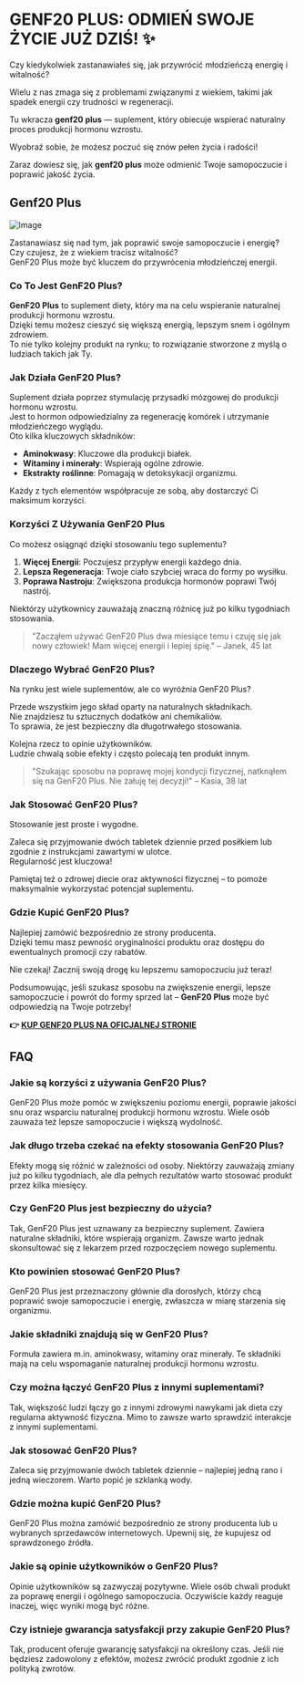 # GENF20 PLUS: ODMIEŃ SWOJE ŻYCIE JUŻ DZIŚ! ✨

Czy kiedykolwiek zastanawiałeś się, jak przywrócić młodzieńczą energię i witalność? 

Wielu z nas zmaga się z problemami związanymi z wiekiem, takimi jak spadek energii czy trudności w regeneracji. 

Tu wkracza **genf20 plus** — suplement, który obiecuje wspierać naturalny proces produkcji hormonu wzrostu. 

Wyobraź sobie, że możesz poczuć się znów pełen życia i radości! 

Zaraz dowiesz się, jak **genf20 plus** może odmienić Twoje samopoczucie i poprawić jakość życia.

## Genf20 Plus

![Image](https://www2.sellhealth.com/21/genf20_plus_system_icon-275x200.jpg)

Zastanawiasz się nad tym, jak poprawić swoje samopoczucie i energię?  
Czy czujesz, że z wiekiem tracisz witalność?  
GenF20 Plus może być kluczem do przywrócenia młodzieńczej energii.

### Co To Jest GenF20 Plus?

**GenF20 Plus** to suplement diety, który ma na celu wspieranie naturalnej produkcji hormonu wzrostu.  
Dzięki temu możesz cieszyć się większą energią, lepszym snem i ogólnym zdrowiem.  
To nie tylko kolejny produkt na rynku; to rozwiązanie stworzone z myślą o ludziach takich jak Ty.

### Jak Działa GenF20 Plus?

Suplement działa poprzez stymulację przysadki mózgowej do produkcji hormonu wzrostu.  
Jest to hormon odpowiedzialny za regenerację komórek i utrzymanie młodzieńczego wyglądu.  
Oto kilka kluczowych składników:

- **Aminokwasy**: Kluczowe dla produkcji białek.
- **Witaminy i minerały**: Wspierają ogólne zdrowie.
- **Ekstrakty roślinne**: Pomagają w detoksykacji organizmu.

Każdy z tych elementów współpracuje ze sobą, aby dostarczyć Ci maksimum korzyści.

### Korzyści Z Używania GenF20 Plus

Co możesz osiągnąć dzięki stosowaniu tego suplementu? 

1. **Więcej Energii**: Poczujesz przypływ energii każdego dnia.
2. **Lepsza Regeneracja**: Twoje ciało szybciej wraca do formy po wysiłku.
3. **Poprawa Nastroju**: Zwiększona produkcja hormonów poprawi Twój nastrój.

Niektórzy użytkownicy zauważają znaczną różnicę już po kilku tygodniach stosowania.

> "Zacząłem używać GenF20 Plus dwa miesiące temu i czuję się jak nowy człowiek! Mam więcej energii i lepiej śpię." – Janek, 45 lat

### Dlaczego Wybrać GenF20 Plus?

Na rynku jest wiele suplementów, ale co wyróżnia GenF20 Plus?  

Przede wszystkim jego skład oparty na naturalnych składnikach.  
Nie znajdziesz tu sztucznych dodatków ani chemikaliów.  
To sprawia, że jest bezpieczny dla długotrwałego stosowania.

Kolejna rzecz to opinie użytkowników.  
Ludzie chwalą sobie efekty i często polecają ten produkt innym.

> "Szukając sposobu na poprawę mojej kondycji fizycznej, natknąłem się na GenF20 Plus. Nie żałuję tej decyzji!" – Kasia, 38 lat

### Jak Stosować GenF20 Plus?

Stosowanie jest proste i wygodne.  

Zaleca się przyjmowanie dwóch tabletek dziennie przed posiłkiem lub zgodnie z instrukcjami zawartymi w ulotce.  
Regularność jest kluczowa! 

Pamiętaj też o zdrowej diecie oraz aktywności fizycznej – to pomoże maksymalnie wykorzystać potencjał suplementu.

### Gdzie Kupić GenF20 Plus?

Najlepiej zamówić bezpośrednio ze strony producenta.  
Dzięki temu masz pewność oryginalności produktu oraz dostępu do ewentualnych promocji czy rabatów.

Nie czekaj! Zacznij swoją drogę ku lepszemu samopoczuciu już teraz!

Podsumowując, jeśli szukasz sposobu na zwiększenie energii, lepsze samopoczucie i powrót do formy sprzed lat – **GenF20 Plus** może być odpowiedzią na Twoje potrzeby!



**👉 [KUP GENF20 PLUS NA OFICJALNEJ STRONIE](https://gchaffi.com/cOCVytl8)**

## FAQ

### Jakie są korzyści z używania GenF20 Plus?
GenF20 Plus może pomóc w zwiększeniu poziomu energii, poprawie jakości snu oraz wsparciu naturalnej produkcji hormonu wzrostu. Wiele osób zauważa też lepsze samopoczucie i większą wydolność.

### Jak długo trzeba czekać na efekty stosowania GenF20 Plus?
Efekty mogą się różnić w zależności od osoby. Niektórzy zauważają zmiany już po kilku tygodniach, ale dla pełnych rezultatów warto stosować produkt przez kilka miesięcy.

### Czy GenF20 Plus jest bezpieczny do użycia?
Tak, GenF20 Plus jest uznawany za bezpieczny suplement. Zawiera naturalne składniki, które wspierają organizm. Zawsze warto jednak skonsultować się z lekarzem przed rozpoczęciem nowego suplementu.

### Kto powinien stosować GenF20 Plus?
GenF20 Plus jest przeznaczony głównie dla dorosłych, którzy chcą poprawić swoje samopoczucie i energię, zwłaszcza w miarę starzenia się organizmu.

### Jakie składniki znajdują się w GenF20 Plus?
Formuła zawiera m.in. aminokwasy, witaminy oraz minerały. Te składniki mają na celu wspomaganie naturalnej produkcji hormonu wzrostu.

### Czy można łączyć GenF20 Plus z innymi suplementami?
Tak, większość ludzi łączy go z innymi zdrowymi nawykami jak dieta czy regularna aktywność fizyczna. Mimo to zawsze warto sprawdzić interakcje z innymi suplementami.

### Jak stosować GenF20 Plus? 
Zaleca się przyjmowanie dwóch tabletek dziennie – najlepiej jedną rano i jedną wieczorem. Warto popić je szklanką wody.

### Gdzie można kupić GenF20 Plus?
GenF20 Plus można zamówić bezpośrednio ze strony producenta lub u wybranych sprzedawców internetowych. Upewnij się, że kupujesz od sprawdzonego źródła.

### Jakie są opinie użytkowników o GenF20 Plus?
Opinie użytkowników są zazwyczaj pozytywne. Wiele osób chwali produkt za poprawę energii i ogólnego samopoczucia. Oczywiście każdy reaguje inaczej, więc wyniki mogą być różne.

### Czy istnieje gwarancja satysfakcji przy zakupie GenF20 Plus? 
Tak, producent oferuje gwarancję satysfakcji na określony czas. Jeśli nie będziesz zadowolony z efektów, możesz zwrócić produkt zgodnie z ich polityką zwrotów.